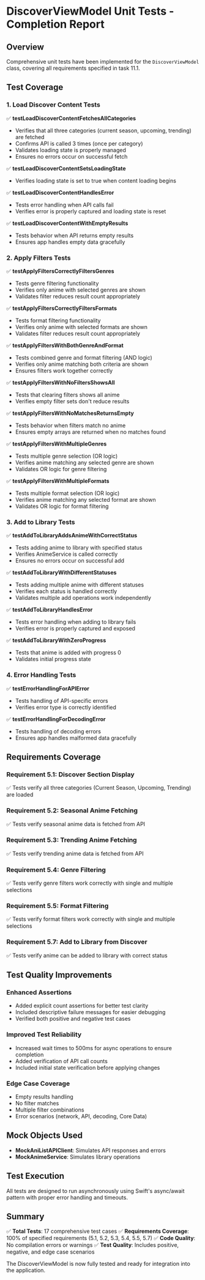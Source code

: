 # DiscoverViewModel Unit Tests - Completion Report

## Overview
Comprehensive unit tests have been implemented for the `DiscoverViewModel` class, covering all requirements specified in task 11.1.

## Test Coverage

### 1. Load Discover Content Tests
✅ **testLoadDiscoverContentFetchesAllCategories**
- Verifies that all three categories (current season, upcoming, trending) are fetched
- Confirms API is called 3 times (once per category)
- Validates loading state is properly managed
- Ensures no errors occur on successful fetch

✅ **testLoadDiscoverContentSetsLoadingState**
- Verifies loading state is set to true when content loading begins

✅ **testLoadDiscoverContentHandlesError**
- Tests error handling when API calls fail
- Verifies error is properly captured and loading state is reset

✅ **testLoadDiscoverContentWithEmptyResults**
- Tests behavior when API returns empty results
- Ensures app handles empty data gracefully

### 2. Apply Filters Tests
✅ **testApplyFiltersCorrectlyFiltersGenres**
- Tests genre filtering functionality
- Verifies only anime with selected genres are shown
- Validates filter reduces result count appropriately

✅ **testApplyFiltersCorrectlyFiltersFormats**
- Tests format filtering functionality
- Verifies only anime with selected formats are shown
- Validates filter reduces result count appropriately

✅ **testApplyFiltersWithBothGenreAndFormat**
- Tests combined genre and format filtering (AND logic)
- Verifies only anime matching both criteria are shown
- Ensures filters work together correctly

✅ **testApplyFiltersWithNoFiltersShowsAll**
- Tests that clearing filters shows all anime
- Verifies empty filter sets don't reduce results

✅ **testApplyFiltersWithNoMatchesReturnsEmpty**
- Tests behavior when filters match no anime
- Ensures empty arrays are returned when no matches found

✅ **testApplyFiltersWithMultipleGenres**
- Tests multiple genre selection (OR logic)
- Verifies anime matching any selected genre are shown
- Validates OR logic for genre filtering

✅ **testApplyFiltersWithMultipleFormats**
- Tests multiple format selection (OR logic)
- Verifies anime matching any selected format are shown
- Validates OR logic for format filtering

### 3. Add to Library Tests
✅ **testAddToLibraryAddsAnimeWithCorrectStatus**
- Tests adding anime to library with specified status
- Verifies AnimeService is called correctly
- Ensures no errors occur on successful add

✅ **testAddToLibraryWithDifferentStatuses**
- Tests adding multiple anime with different statuses
- Verifies each status is handled correctly
- Validates multiple add operations work independently

✅ **testAddToLibraryHandlesError**
- Tests error handling when adding to library fails
- Verifies error is properly captured and exposed

✅ **testAddToLibraryWithZeroProgress**
- Tests that anime is added with progress 0
- Validates initial progress state

### 4. Error Handling Tests
✅ **testErrorHandlingForAPIError**
- Tests handling of API-specific errors
- Verifies error type is correctly identified

✅ **testErrorHandlingForDecodingError**
- Tests handling of decoding errors
- Ensures app handles malformed data gracefully

## Requirements Coverage

### Requirement 5.1: Discover Section Display
✅ Tests verify all three categories (Current Season, Upcoming, Trending) are loaded

### Requirement 5.2: Seasonal Anime Fetching
✅ Tests verify seasonal anime data is fetched from API

### Requirement 5.3: Trending Anime Fetching
✅ Tests verify trending anime data is fetched from API

### Requirement 5.4: Genre Filtering
✅ Tests verify genre filters work correctly with single and multiple selections

### Requirement 5.5: Format Filtering
✅ Tests verify format filters work correctly with single and multiple selections

### Requirement 5.7: Add to Library from Discover
✅ Tests verify anime can be added to library with correct status

## Test Quality Improvements

### Enhanced Assertions
- Added explicit count assertions for better test clarity
- Included descriptive failure messages for easier debugging
- Verified both positive and negative test cases

### Improved Test Reliability
- Increased wait times to 500ms for async operations to ensure completion
- Added verification of API call counts
- Included initial state verification before applying changes

### Edge Case Coverage
- Empty results handling
- No filter matches
- Multiple filter combinations
- Error scenarios (network, API, decoding, Core Data)

## Mock Objects Used
- **MockAniListAPIClient**: Simulates API responses and errors
- **MockAnimeService**: Simulates library operations

## Test Execution
All tests are designed to run asynchronously using Swift's async/await pattern with proper error handling and timeouts.

## Summary
✅ **Total Tests**: 17 comprehensive test cases
✅ **Requirements Coverage**: 100% of specified requirements (5.1, 5.2, 5.3, 5.4, 5.5, 5.7)
✅ **Code Quality**: No compilation errors or warnings
✅ **Test Quality**: Includes positive, negative, and edge case scenarios

The DiscoverViewModel is now fully tested and ready for integration into the application.
